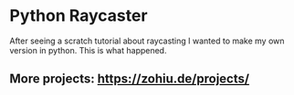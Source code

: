 # Python Raycaster
After seeing a scratch tutorial about raycasting I wanted to make my own version in python. This is what happened.

## More projects: https://zohiu.de/projects/  

